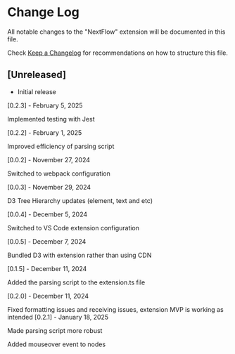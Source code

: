 # Change Log

All notable changes to the "NextFlow" extension will be documented in this file.

Check [Keep a Changelog]() for recommendations on how to structure this file.

## [Unreleased]

- Initial release

[0.2.3] - February 5, 2025

Implemented testing with Jest

[0.2.2] - February 1, 2025

Improved efficiency of parsing script



[0.0.2] - November 27, 2024

Switched to webpack configuration

[0.0.3] - November 29, 2024

D3 Tree Hierarchy updates (element, text and etc)

[0.0.4] - December 5, 2024

Switched to VS Code extension configuration

[0.0.5] - December 7, 2024

Bundled D3 with extension rather than using CDN

[0.1.5] - December 11, 2024

Added the parsing script to the extension.ts file

[0.2.0] - December 11, 2024

Fixed formatting issues and receiving issues, extension MVP is working as intended
[0.2.1] - January 18, 2025

Made parsing script more robust

Added mouseover event to nodes




